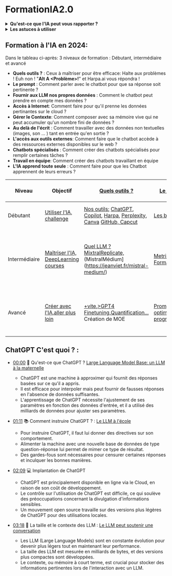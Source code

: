 # FormationIA2.0

<details>
<summary><b>Qu'est-ce que l'IA peut vous rapporter ?</b></summary>
<p>Ce document est intéressant car il explore l'impact réel des Modèles de Langage à Grande Échelle (LLM), comme GPT-4, sur des tâches complexes et riches en connaissances. L'étude, menée avec le Boston Consulting Group, impliquait 758 consultants et visait à comprendre comment l'IA peut améliorer la performance humaine dans un contexte professionnel.</p>
<p>Principales conclusions de l'étude :</p>
<ul>
    <li><strong>Productivité et Qualité Accrues</strong> : Les consultants utilisant l'IA étaient nettement plus productifs et produisaient un travail de meilleure qualité. En moyenne, ils ont complété 12,2 % de tâches en plus et ce, 25,1 % plus rapidement. De plus, la qualité de leur travail était supérieure de plus de 40 % par rapport à ceux n'utilisant pas l'IA.</li>
    <li><strong>Bénéfices à Tous les Niveaux de Compétences</strong> : L'étude a révélé que l'augmentation par l'IA profitait significativement aux consultants à tous les niveaux de compétence. Ceux en dessous du seuil de performance moyen ont vu leur performance augmenter de 43 %, tandis que ceux au-dessus ont amélioré de 17 %.</li>
    <li><strong>Limites de l'IA</strong> : L'étude a également identifié des tâches actuellement hors de portée de l'IA. Pour ces tâches, les consultants utilisant l'IA étaient 19 points de pourcentage moins susceptibles de produire des solutions correctes par rapport à ceux sans accès à l'IA.</li>
    <li><strong>Modèles d'Intégration de l'IA</strong> : L'étude a observé deux modèles distincts dans la façon dont les consultants intégraient l'IA dans leur travail :
        <ul>
            <li><strong>Centaures</strong> : Certains consultants agissaient comme des Centaures, divisant les tâches entre eux et l'IA, déléguant certaines activités à l'IA.</li>
            <li><strong>Cyborgs</strong> : D'autres agissaient plus comme des Cyborgs, intégrant complètement leur flux de travail avec l'IA et interagissant continuellement avec elle.</li>
        </ul>
    </li>
</ul>
<p>Pour plus de détails, consultez le document complet : <a href="https://www.hbs.edu/ris/Publication%20Files/24-013_d9b45b68-9e74-42d6-a1c6-c72fb70c7282.pdf">Lien vers l'étude</a>.</p>
</details>


<details>
  <summary> <b>Les astuces à utiliser</b></summary>
  <br> 
  <details>
    <summary> Impression d'écran sous windows?</summary>
   
    Touche Windows+MAj+S
  </details>
  <details>
    <summary> Insérer l'image dans GitHub</summary>

    Télécharger l'image puis simple upload au point de la page wiki où l'on veut mettre l'image
  </details>
  <details>
    <summary> Pour obtenir de chatGPT un format markdown à couper/coller </summary>
  
    "Fournis le contenu formaté en Markdown, présenté sous forme de chaîne de caractères " 
  </details>


   <details>
    <summary>accéder à toutes les commandes d'Harpa </summary>

   il suffit de mettre "/" dans le chat; ex: "/clear": supprime l'historique des chats.
  </details>
</details>
  
</details>


## Formation à l'IA en 2024: 

Dans le tableau ci-après: 3 niveaux de formation : Débutant, intermédiaire et avancé
- **Quels outils ?** : Ceux à maîtriser pour être efficace:  Halte aux problèmes ! Euh non !  "**Alt A <Problème>!**" et Harpa.ai vous répondra !
- **Le prompt** : Comment parler avec le chatbot pour que sa réponse soit pertinente ?
- **Fournir aux LLM nos propres données** : Comment le chatbot peut prendre en compte mes données ?
- **Accès à Internet**: Comment faire pour qu'il prenne les données pertinantes sur le cloud ?
- **Gérer le Contexte**: Comment composer avec sa mémoire vive qui ne peut accumuler qu'un nombre fini de données ?
- **Au delà de l'écrit** : Comment travailler avec des données non textuelles (images, son ... ) tant en entrée qu'en sortie ?
- **L'accès aux outils externes**: Comment faire que le chatbot accède à des ressources externes disponibles sur le web ?
- **Chatbots spécialisés** : Comment créer des chatbots spécialisés pour remplir certaines tâches ?
- **Travail en équipe**: Comment créer des chatbots travaillant en équipe
- **L'IA apprend toute seule** : Comment faire pour que les Chatbot apprennent de leurs erreurs ?

| Niveau        | Objectif                              | [Quels outils  ?](https://github.com/jpbrasile/formationIA2.0/wiki/Installation-des-outils.md)                           | [Le prompt](https://github.com/jpbrasile/formationIA2.0/wiki/4.-Le-prompting)                                           | [Fournir aux LLM nos propres données](https://github.com/jpbrasile/formationIA2.0/wiki/6.-Fournir-aux-LLM-nos-propres-donn%C3%A9es)                                               | [L'Accès à Internet](https://github.com/jpbrasile/formationIA2.0/wiki/L'acc%C3%A8s-%C3%A0-internet.md)                                            | [Gérer le contexte](https://github.com/jpbrasile/formationIA2.0/wiki/5.-Gestion-du-contexte)                                             | [Au delà de l'écrit](https://github.com/jpbrasile/formationIA2.0/wiki/9.-Les-LLM-multimodaux-(MLLM))                                         | [L'accès aux outils externes](https://github.com/jpbrasile/formationIA2.0/wiki/8.-L%E2%80%99Acc%C3%A8s-aux-API)                                               | [Chatbots spécialisés](https://github.com/jpbrasile/formationIA2.0/wiki/A.-Les-GPTs)                                              | [Travail en équipe](https://github.com/jpbrasile/formationIA2.0/wiki/B.-Les-agents)                                           | [L'IA apprend toute seule](https://github.com/jpbrasile/formationIA2.0/wiki/C.-L%E2%80%99apprentissage-par-renforcement-:)                                               |
|---------------|---------------------------------------|-----------------------------------------|------------------------------------------------------|------------------------------------------------------|-----------------------------------------------------|----------------------------------------------------|---------------------------------------------------|----------------------------------------------------|----------------------------------------------------|----------------------------------------------------|----------------------------------------------------|
| Débutant      | [Utiliser l'IA, ](https://github.com/jpbrasile/formationIA2.0/blob/main/cours%20pour%20d%C3%A9butants/1-%20prendre%20des%20notes.md) [challenge](https://github.com/jpbrasile/formationIA2.0/blob/main/cours%20pour%20d%C3%A9butants/challenge.md)       | [Nos outils:](https://github.com/jpbrasile/formationIA2.0/wiki/01:-Comment-disposer-d'outils-qui-font-tout-pour-vous-%3F)  [ChatGPT](https://chat.openai.com/), [Copilot](https://copilot.microsoft.com/?culture=fr-fr&country=fr), [Harpa](https://harpa.ai/), [Perplexity](https://www.perplexity.ai/), [Canva](https://github.com/jpbrasile/formationIA2.0/blob/main/cours%20pour%20d%C3%A9butants/canva.md)           [ GitHub, ](https://github.com/jpbrasile/formationIA2.0/blob/main/cours%20interm%C3%A9diaire/github.md) [Capcut](https://github.com/jpbrasile/formationIA2.0/blob/main/cours%20pour%20d%C3%A9butants/capcut.md)  | [Les bases](https://github.com/jpbrasile/formationIA2.0/blob/main/cours%20pour%20d%C3%A9butants/3-%20le%20prompting.md) |Avec nos outils       | Avec nos outils              |  Un prompt pour demander la synthèse   | Copilot (dessin) et [outils en ligne, ](https://github.com/jpbrasile/formationIA2.0/blob/main/cours%20pour%20d%C3%A9butants/multimodal.md)| [Runway](https://github.com/jpbrasile/formationIA2.0/blob/main/cours%20pour%20d%C3%A9butants/Runway.md) [Outils en ligne](https://github.com/jpbrasile/formationIA2.0/blob/main/cours%20pour%20d%C3%A9butants/5-%20API.md)          |  |                |
| Intermédiaire | [Maîtriser l'IA, ](https://github.com/jpbrasile/formationIA2.0/blob/main/cours%20interm%C3%A9diaire/choisir%20son%20IA.md)  [DeepLearning courses](https://www.deeplearning.ai/short-courses/)        | [Quel LLM ? ](https://github.com/jpbrasile/formationIA2.0/blob/main/cours%20interm%C3%A9diaire/WhatLLM.md) [MixtralReplicate, ](https://github.com/jpbrasile/formationIA2.0/blob/main/cours%20interm%C3%A9diaire/Replicate.md)    (MistralMédium](https://jeanviet.fr/mistral-medium/)        | [MetricMule et Formation](https://github.com/jpbrasile/formationIA2.0/blob/main/cours%20interm%C3%A9diaire/le%20prompting.md)    |[Pinecone,](https://github.com/jpbrasile/formationIA2.0/blob/main/cours%20interm%C3%A9diaire/RAG.md) [voiceflow,](https://github.com/jpbrasile/formationIA2.0/blob/main/cours%20interm%C3%A9diaire/VoiceFlow.md)[Haystack](https://github.com/jpbrasile/formationIA2.0/blob/main/cours%20interm%C3%A9diaire/choisir%20son%20IA.md) | [GPT Crawler,](https://github.com/jpbrasile/formationIA2.0/blob/main/cours%20interm%C3%A9diaire/scraping.md) [GPT-Researcher, ](https://github.com/jpbrasile/formationIA2.0/blob/main/cours%20interm%C3%A9diaire/GPt-Researcher.md) [OnLine Shop](https://github.com/jpbrasile/formationIA2.0/blob/main/cours%20interm%C3%A9diaire/OnLineShop.md)                   | [MEMGPT,...](https://github.com/jpbrasile/formationIA2.0/blob/main/cours%20interm%C3%A9diaire/context.md)             | [ComfyUI,LLAVA,](https://github.com/jpbrasile/formationIA2.0/blob/main/cours%20interm%C3%A9diaire/multimodal.md) [firellava](https://github.com/jpbrasile/formationIA2.0/blob/main/cours%20interm%C3%A9diaire/firellava.md) [Local ChatGPT, ](https://github.com/jpbrasile/formationIA2.0/blob/main/cours%20interm%C3%A9diaire/Local%20ChatGPT.md) [WhisperSpeech](https://github.com/jpbrasile/formationIA2.0/blob/main/cours%20interm%C3%A9diaire/WhisperSpeech.md)| [Langchain,...](https://github.com/jpbrasile/formationIA2.0/blob/main/cours%20interm%C3%A9diaire/API.md) , [Colab, HF...](https://github.com/jpbrasile/formationIA2.0/blob/main/cours%20interm%C3%A9diaire/choisir%20son%20IA.md)   ,[open interpreter](https://github.com/jpbrasile/formationIA2.0/blob/main/cours%20interm%C3%A9diaire/Open%20Interpreter.md) [Phind, ](https://github.com/jpbrasile/formationIA2.0/blob/main/cours%20interm%C3%A9diaire/Phind.md) [wolfram, ](https://github.com/jpbrasile/formationIA2.0/blob/main/cours%20interm%C3%A9diaire/programWithWolfram.md) [taskweaver, ](https://github.com/jpbrasile/formationIA2.0/blob/main/cours%20interm%C3%A9diaire/taskweaver.md) [AIDER, ](https://github.com/jpbrasile/formationIA2.0/blob/main/cours%20interm%C3%A9diaire/AIDER.md) [CURSOR](https://github.com/jpbrasile/formationIA2.0/blob/main/cours%20interm%C3%A9diaire/CURSOR.md)    | [emploi des GPTs openAI,](https://github.com/jpbrasile/formationIA2.0/blob/main/cours%20interm%C3%A9diaire/GPTs.md) [voiceflow](https://github.com/jpbrasile/formationIA2.0/blob/main/cours%20interm%C3%A9diaire/VoiceFlow.md)       |     [AutoGen, CrewAI, ](https://github.com/jpbrasile/formationIA2.0/blob/main/cours%20interm%C3%A9diaire/Agent.md) [n8n](https://github.com/jpbrasile/formationIA2.0/blob/main/cours%20interm%C3%A9diaire/n8n.md)       |   |
| Avancé        | [Créer avec l'IA](https://github.com/jpbrasile/formationIA2.0/blob/main/cours%20avanc%C3%A9/challenges.md),[aller plus loin](https://github.com/jpbrasile/formationIA2.0/blob/main/cours%20avanc%C3%A9/Apprendre%20l'IA%20en%202024.md)       |[+vite](https://github.com/jpbrasile/formationIA2.0/blob/main/cours%20avanc%C3%A9/Etat%20de%20l'art.md),[>GPT4](https://github.com/jpbrasile/formationIA2.0/blob/main/cours%20avanc%C3%A9/Quel%20LLM.md) [Finetuning,Quantification...](https://github.com/jpbrasile/formationIA2.0/blob/main/cours%20avanc%C3%A9/les%20outils.md) Création de MOE | [Prompt optimisé par programmation](https://github.com/jpbrasile/formationIA2.0/blob/main/cours%20avanc%C3%A9/prompting.md)                   | Création de base de données locales       | AgentSearch et Wiki search | Gestion avancée du contexte (compactage)                        | [animation 3D, audiobook...](https://github.com/jpbrasile/formationIA2.0/blob/main/cours%20avanc%C3%A9/multimodal.md) | Conception d'API robustes pour des applications à grande échelle | [Screen2Code, ](https://github.com/jpbrasile/formationIA2.0/blob/main/cours%20avanc%C3%A9/GPTs.md) [Crack](https://github.com/jpbrasile/formationIA2.0/blob/main/cours%20avanc%C3%A9/Crack.md)    | Développement d'agents autonomes capables d'apprentissage continu | Stratégies pour le développement de talents en IA et gestion des changements technologiques |

## ChatGPT C'est quoi ? : 
- [00:00](https://www.youtube.com/watch?v=PNjh4z8WF9M&t=0s) 🤖 Qu'est-ce que ChatGPT ? [Large Language Model Base: un LLM à la maternelle](https://github.com/jpbrasile/formationIA2.0/wiki/1.-LLM%E2%80%90Base) 

  - ChatGPT est une machine à approximer qui fournit des réponses basées sur ce qu'il a appris.
  - Il est efficace pour interpoler mais peut fournir de fausses réponses en l'absence de données suffisantes.
  - L'apprentissage de ChatGPT nécessite l'ajustement de ses paramètres en fonction des données d'entrée, et il a utilisé des milliards de données pour ajuster ses paramètres.

- [01:11](https://www.youtube.com/watch?v=PNjh4z8WF9M&t=71s) 📚 Comment instruire ChatGPT ? : [Le LLM à l'école](https://github.com/jpbrasile/formationIA2.0/wiki/2.-LLM%E2%80%90Instruct) 
  - Pour instruire ChatGPT, il faut lui donner des directives sur son comportement.
  - Alimenter la machine avec une nouvelle base de données de type question-réponse lui permet de mimer ce type de résultat.
  - Des gardes-fous sont nécessaires pour censurer certaines réponses et inculquer les bonnes manières.

- [02:09](https://www.youtube.com/watch?v=PNjh4z8WF9M&t=129s) 💻 Implantation de ChatGPT

  - ChatGPT est principalement disponible en ligne via le Cloud, en raison de son coût de développement.
  - Le contrôle sur l'utilisation de ChatGPT est difficile, ce qui soulève des préoccupations concernant la divulgation d'informations sensibles.
  - Un mouvement open source travaille sur des versions plus légères de ChatGPT pour des utilisations locales.

- [03:18](https://www.youtube.com/watch?v=PNjh4z8WF9M&t=198s) 🧠 La taille et le contexte des LLM : [Le LLM peut soutenir une conversation](https://github.com/jpbrasile/formationIA2.0/wiki/3.-LLM%E2%80%90Chat) 

  - Les LLM (Large Language Models) sont en constante évolution pour devenir plus légers tout en maintenant leur performance.
  - La taille des LLM est mesurée en milliards de bytes, et des versions plus compactes sont développées.
  - Le contexte, ou mémoire à court terme, est crucial pour stocker des informations pertinentes lors de l'interaction avec un LLM.
